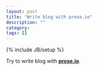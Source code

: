 ```yaml
---
layout: post
title: "Write blog with prose.io"
description: ""
category: 
tags: []
---
```

{% include JB/setup %}

Try to write blog with [__prose.io__](http://prose.io).

